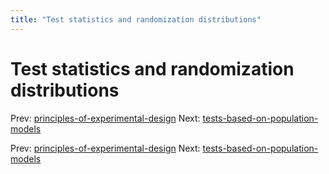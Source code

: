 ```yaml
---
title: "Test statistics and randomization distributions"
---
```


# Test statistics and randomization distributions

Prev: [principles-of-experimental-design](principles-of-experimental-design.md)
Next: [tests-based-on-population-models](tests-based-on-population-models.md)

Prev: [principles-of-experimental-design](principles-of-experimental-design.md)
Next: [tests-based-on-population-models](tests-based-on-population-models.md)
